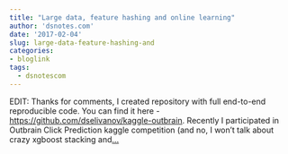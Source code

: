 ```yaml
---
title: "Large data, feature hashing and online learning"
author: 'dsnotes.com'
date: '2017-02-04'
slug: large-data-feature-hashing-and
categories:
- bloglink
tags:
  - dsnotescom
---
```


EDIT: Thanks for comments, I created repository with full end-to-end reproducible code. You can find it here - https://github.com/dselivanov/kaggle-outbrain. Recently I participated in Outbrain Click Prediction kaggle competition (and no, I won’t talk about crazy xgboost stacking and[... <i class="fas fa-external-link-alt"></i>](http://dsnotes.com/post/2017-01-27-lessons-learned-from-outbrain-click-prediction-kaggle-competition/)

